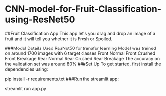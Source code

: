 # CNN-model-for-Fruit-Classification-using-ResNet50
##Fruit Classification App
This app let's you drag and drop an image of a fruit and it will tell you whether it is Fresh or Spoiled.

###Model Details
Used ResNet50 for transfer learning
Model was trained on around 1700 images with 6 target classes
Front Normal
Front Crushed
Front Breakage
Rear Normal
Rear Crushed
Rear Breakage
The accuracy on the validation set was around 80%
###Set Up
To get started, first install the dependencies using:

 pip install -r requirements.txt
###Run the streamlit app:

streamlit run app.py
